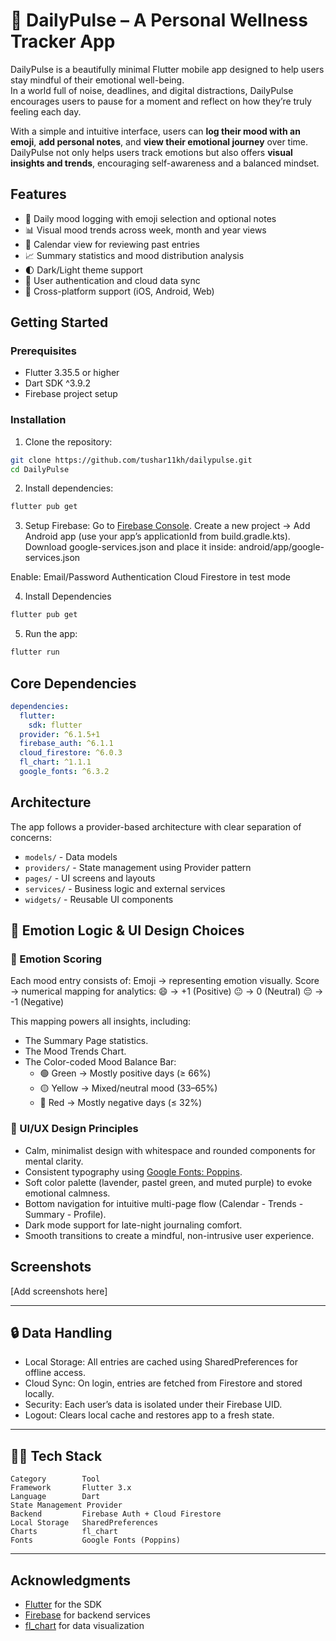 # 🌿 DailyPulse – A Personal Wellness Tracker App

DailyPulse is a beautifully minimal Flutter mobile app designed to help users stay mindful of their emotional well-being.  
In a world full of noise, deadlines, and digital distractions, DailyPulse encourages users to pause for a moment and reflect on how they’re truly feeling each day.

With a simple and intuitive interface, users can **log their mood with an emoji**, **add personal notes**, and **view their emotional journey** over time.  
DailyPulse not only helps users track emotions but also offers **visual insights and trends**, encouraging self-awareness and a balanced mindset.  


## Features

- 📝 Daily mood logging with emoji selection and optional notes
- 📊 Visual mood trends across week, month and year views  
- 📅 Calendar view for reviewing past entries
- 📈 Summary statistics and mood distribution analysis
- 🌓 Dark/Light theme support
- 🔐 User authentication and cloud data sync
- 📱 Cross-platform support (iOS, Android, Web)

## Getting Started

### Prerequisites

- Flutter 3.35.5 or higher
- Dart SDK ^3.9.2
- Firebase project setup

### Installation

1. Clone the repository:
```bash
git clone https://github.com/tushar11kh/dailypulse.git
cd DailyPulse
```

2. Install dependencies:
```bash 
flutter pub get
```

3. Setup Firebase:
   Go to [Firebase Console](https://console.firebase.google.com/).
Create a new project → Add Android app (use your app’s applicationId from build.gradle.kts).
Download google-services.json and place it inside:
android/app/google-services.json

Enable:
Email/Password Authentication
Cloud Firestore in test mode

4. Install Dependencies

```bash
flutter pub get
```

5. Run the app:
```bash
flutter run
```

## Core Dependencies

```yaml
dependencies:
  flutter:
    sdk: flutter
  provider: ^6.1.5+1
  firebase_auth: ^6.1.1
  cloud_firestore: ^6.0.3
  fl_chart: ^1.1.1
  google_fonts: ^6.3.2
```

## Architecture

The app follows a provider-based architecture with clear separation of concerns:

- `models/` - Data models
- `providers/` - State management using Provider pattern
- `pages/` - UI screens and layouts
- `services/` - Business logic and external services
- `widgets/` - Reusable UI components

## 🎨 Emotion Logic \& UI Design Choices

### 💬 Emotion Scoring

Each mood entry consists of:
Emoji → representing emotion visually.
Score → numerical mapping for analytics:
😄 → +1 (Positive)
😐 → 0 (Neutral)
😔 → -1 (Negative)

This mapping powers all insights, including:

- The Summary Page statistics.
- The Mood Trends Chart.
- The Color-coded Mood Balance Bar:
    - 🟢 Green → Mostly positive days (≥ 66%)
    - 🟡 Yellow → Mixed/neutral mood (33–65%)
    - 🔴 Red → Mostly negative days (≤ 32%)

### 🎨 UI/UX Design Principles

- Calm, minimalist design with whitespace and rounded components for mental clarity.
- Consistent typography using [Google Fonts: Poppins](https://fonts.google.com/specimen/Poppins).
- Soft color palette (lavender, pastel green, and muted purple) to evoke emotional calmness.
- Bottom navigation for intuitive multi-page flow (Calendar -  Trends -  Summary -  Profile).
- Dark mode support for late-night journaling comfort.
- Smooth transitions to create a mindful, non-intrusive user experience.

## Screenshots

[Add screenshots here]

***

## 🔒 Data Handling

- Local Storage: All entries are cached using SharedPreferences for offline access.
- Cloud Sync: On login, entries are fetched from Firestore and stored locally.
- Security: Each user’s data is isolated under their Firebase UID.
- Logout: Clears local cache and restores app to a fresh state.

***

## 🧑‍💻 Tech Stack

```
Category        Tool
Framework       Flutter 3.x
Language        Dart
State Management Provider
Backend         Firebase Auth + Cloud Firestore
Local Storage   SharedPreferences
Charts          fl_chart
Fonts           Google Fonts (Poppins)
```


***


## Acknowledgments

- [Flutter](https://flutter.dev) for the SDK
- [Firebase](https://firebase.google.com) for backend services
- [fl_chart](https://pub.dev/packages/fl_chart) for data visualization
